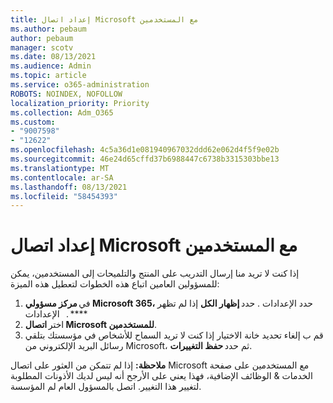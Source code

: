 ```yaml
---
title: إعداد اتصال Microsoft مع المستخدمين
ms.author: pebaum
author: pebaum
manager: scotv
ms.date: 08/13/2021
ms.audience: Admin
ms.topic: article
ms.service: o365-administration
ROBOTS: NOINDEX, NOFOLLOW
localization_priority: Priority
ms.collection: Adm_O365
ms.custom:
- "9007598"
- "12622"
ms.openlocfilehash: 4c5a36d1e081940967032ddd62e062d4f5f9e02b
ms.sourcegitcommit: 46e24d65cffd37b6988447c6738b3315303bbe13
ms.translationtype: MT
ms.contentlocale: ar-SA
ms.lasthandoff: 08/13/2021
ms.locfileid: "58454393"
---
```

# <a name="microsoft-communication-to-users-setting"></a>إعداد اتصال Microsoft مع المستخدمين

إذا كنت لا تريد منا إرسال التدريب على المنتج والتلميحات إلى المستخدمين، يمكن للمسؤولين العامين اتباع هذه الخطوات لتعطيل هذه الميزة:  

1. في **مركز مسؤولي Microsoft 365،** حدد الإعدادات . حدد **إظهار الكل** إذا لم تظهر الإعدادات   . ****
1. اختر **اتصال Microsoft للمستخدمين**.
1. قم ب إلغاء تحديد خانة الاختيار إذا كنت لا تريد السماح للأشخاص في مؤسستك بتلقي رسائل البريد الإلكتروني من Microsoft، ثم حدد **حفظ التغييرات**.

**ملاحظة:** إذا لم تتمكن من العثور على اتصال Microsoft مع المستخدمين على صفحة الخدمات & الوظائف الإضافية، فهذا يعني على الأرجح أنه ليس لديك الأذونات المطلوبة لتغيير هذا التغيير. اتصل بالمسؤول العام لم المؤسسة.